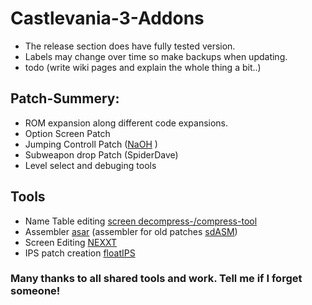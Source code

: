 # Castlevania-3-Addons
 
  - The release section does have fully tested version. 
  - Labels may change over time so make backups when updating. 
  - todo (write wiki pages and explain the whole thing a bit..)

## Patch-Summery:
  - ROM expansion along different code expansions.
  - Option Screen Patch
  - Jumping Controll Patch ([NaOH](https://www.romhacking.net/hacks/3596/) )
  - Subweapon drop Patch (SpiderDave)
  - Level select and debuging tools


## Tools
  - Name Table editing [screen decompress-/compress-tool](https://github.com/SpiderDave/NESCompress)
  - Assembler [asar](https://github.com/RPGHacker/asar) (assembler for old patches  [sdASM](https://github.com/SpiderDave/SpiderDaveAsm))
  - Screen Editing [NEXXT](https://frankengraphics.itch.io/nexxt)
  - IPS patch creation [floatIPS](https://github.com/bates64/flips)
  
   
### Many thanks to all shared tools and work. Tell me if I forget someone!
  